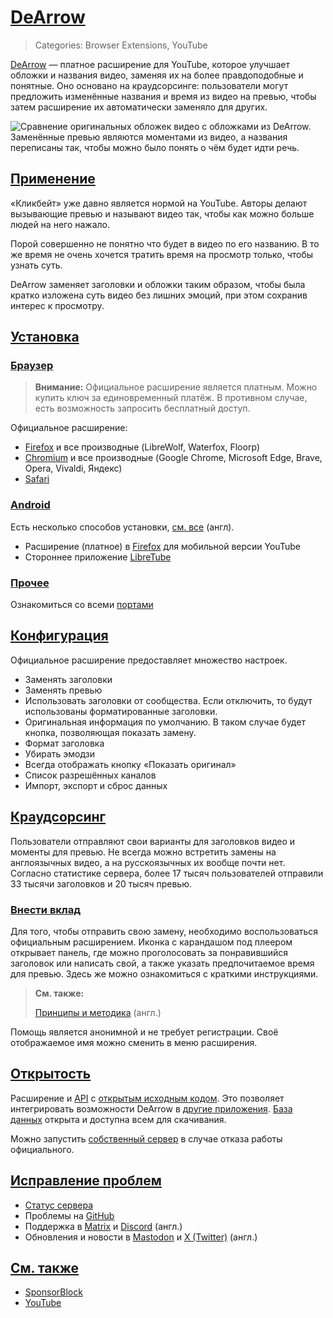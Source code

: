 # [DeArrow](#dearrow)
> Categories: Browser Extensions, YouTube

[DeArrow](https://dearrow.ajay.app) — платное расширение для YouTube, которое
улучшает обложки и названия видео, заменяя их на более правдоподобные и
понятные. Оно основано на краудсорсинге: пользователи могут предложить
изменённые названия и время из видео на превью, чтобы затем расширение их
автоматически заменяло для других.

![Сравнение оригинальных обложек видео с обложками из DeArrow. Заменённые
превью являются моментами из видео, а названия переписаны так, чтобы можно
было понять о чём будет идти речь.](/media/dearrow.jpg)

## [Применение](#utilization)

«Кликбейт» уже давно является нормой на YouTube. Авторы делают вызывающие
превью и называют видео так, чтобы как можно больше людей на него нажало.

Порой совершенно не понятно что будет в видео по его названию. В то же время
не очень хочется тратить время на просмотр только, чтобы узнать суть.

DeArrow заменяет заголовки и обложки таким образом, чтобы была кратко изложена
суть видео без лишних эмоций, при этом сохранив интерес к просмотру.

## [Установка](#installation)

### [Браузер](#browser)

> **Внимание:**
> Официальное расширение является платным. Можно купить ключ за единовременный
> платёж. В противном случае, есть возможность запросить бесплатный доступ.

Официальное расширение:

- [Firefox](https://addons.mozilla.org/firefox/addon/dearrow) и все производные
(LibreWolf, Waterfox, Floorp)
- [Chromium](https://chrome.google.com/webstore/detail/dearrow-better-titles-and/enamippconapkdmgfgjchkhakpfinmaj)
и все производные (Google Chrome, Microsoft Edge, Brave, Opera, Vivaldi, Яндекс)
- [Safari](https://apps.apple.com/app/dearrow-for-youtube/id6451469297)

### [Android](#android)

Есть несколько способов установки, [см. все](https://github.com/ajayyy/DeArrow/wiki/Android)
(англ).

- Расширение (платное) в
[Firefox](https://addons.mozilla.org/android/addon/dearrow)
для мобильной версии YouTube
- Стороннее приложение [LibreTube](https://github.com/libre-tube/LibreTube)

### [Прочее](#other)

Ознакомиться со всеми [портами](https://wiki.sponsor.ajay.app/w/DeArrow/Community)

## [Конфигурация](#configuration)

Официальное расширение предоставляет множество настроек.

- Заменять заголовки
- Заменять превью
- Использовать заголовки от сообщества. Если отключить, то будут использованы
форматированные заголовки.
- Оригинальная информация по умолчанию. В таком случае будет кнопка, позволяющая
показать замену.
- Формат заголовка
- Убирать эмодзи
- Всегда отображать кнопку «Показать оригинал»
- Список разрешённых каналов
- Импорт, экспорт и сброс данных

## [Краудсорсинг](#crowdsource)

Пользователи отправляют свои варианты для заголовков видео и моменты для превью.
Не всегда можно встретить замены на англоязычных видео, а на русскоязычных их
вообще почти нет. Согласно статистике сервера, более 17 тысяч пользователей
отправили 33 тысячи заголовков и 20 тысяч превью.

### [Внести вклад](#contribute)

Для того, чтобы отправить свою замену, необходимо воспользоваться официальным
расширением. Иконка с карандашом под плеером открывает панель, где можно
проголосовать за понравившийся заголовок или написать свой, а также указать
предпочитаемое время для превью. Здесь же можно ознакомиться с краткими
инструкциями.

> **См. также:**
>
> [Принципы и методика](https://wiki.sponsor.ajay.app/w/DeArrow/Guidelines) (англ.)

Помощь является анонимной и не требует регистрации. Своё отображаемое имя можно
сменить в меню расширения.

## [Открытость](#openness)

Расширение и [API](https://wiki.sponsor.ajay.app/w/API_Docs/DeArrow) с
[открытым исходным кодом](https://github.com/ajayyy/DeArrow). Это позволяет
интегрировать возможности DeArrow в
[другие приложения](https://wiki.sponsor.ajay.app/w/DeArrow/Community).
[База данных](https://sponsor.ajay.app/database) открыта и доступна всем для
скачивания.

Можно запустить [собственный сервер](https://github.com/mchangrh/sb-mirror)
в случае отказа работы официального.

## [Исправление проблем](#troubleshooting)

- [Статус сервера](https://status.sponsor.ajay.app/)
- Проблемы на [GitHub](https://github.com/ajayyy/DeArrow/issues)
- Поддержка в
[Matrix](https://matrix.to/#/#sponsor:ajay.app)
и [Discord](https://discord.gg/SponsorBlock) (англ.)
- Обновления и новости в [Mastodon](https://fosstodon.org/@sponsorblock) и
[X (Twitter)](https://twitter.com/SponsorBlock) (англ.)

## [См. также](#see-also)

- [SponsorBlock](/wiki/sponsorblock)
- [YouTube](/wiki/youtube)
